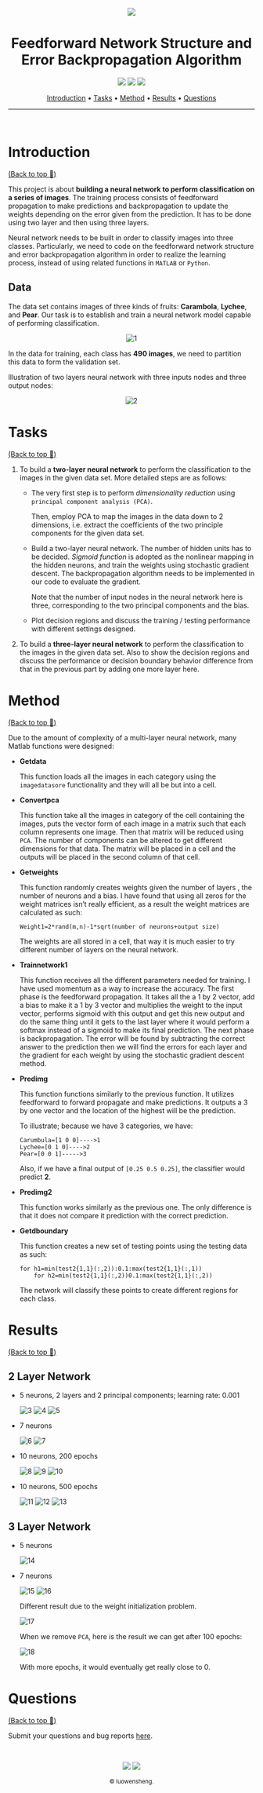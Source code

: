 <p align="center">
    <a href="https://github.com/luowensheng"><img src="https://i.ibb.co/0FmPqfm/logo1a.png"></a>
</p>

<h1 align="center">Feedforward Network Structure and Error Backpropagation Algorithm
</h1>
<p align="center">
    <a href="https://www.mathworks.com/products/matlab.html"><img src="https://img.shields.io/badge/Made with-MATLAB-blue.svg"></a>
    <a href="https://github.com/luowensheng/ML_Feedforward-network-structure-and-error-backpropagation-algorithm/pulse"><img src="https://img.shields.io/badge/Maintained%3F-yes-green.svg"></a>
    <a href="https://github.com/luowensheng"><img src="https://badges.frapsoft.com/os/v2/open-source.svg?v=103"></a>
</p>
<p align="center">
  <a href="#Introduction">Introduction</a> •
  <a href="#Tasks">Tasks</a> •
  <a href="#Method">Method</a> •
  <a href="#Results">Results</a> •
  <a href="#Questions">Questions</a>
</p>

___

<br>

# Introduction
[(Back to top :arrow_up_small:)](#Feedforward-Network-Structure-and-Error-Backpropagation-Algorithm)

This project is about **building a neural network to perform classification on a series of images**. The training process consists of feedforward propagation to make predictions and backpropagation to update the weights depending on the error given from the prediction. It has to be done using two layer and then using three layers. 

Neural network needs to be built in order to classify images into three classes. Particularly, we need to code on the feedforward network structure and error backpropagation algorithm in order to realize the learning process, instead of using related functions in ```MATLAB``` or ```Python```.


## Data
The data set contains images of three kinds of fruits: **Carambola**, **Lychee**, and **Pear**. Our task is to establish and train a neural network model capable of performing classification.
<p align="center"><img src="https://i.ibb.co/tLRQbqQ/1.jpg" alt="1" border="0"></a> </p>

In the data for training, each class has **490 images**, we need to partition this data to form the validation set.

Illustration of two layers neural network with three inputs nodes and three output nodes:
<p align="center"><img src="https://i.ibb.co/SxkyDyM/2.jpg" alt="2" border="0">

# Tasks
[(Back to top :arrow_up_small:)](#Feedforward-Network-Structure-and-Error-Backpropagation-Algorithm)
1.  To build a **two-layer neural network** to perform the classification to the images in the given data set. More detailed steps are as follows:

    * The very first step is to perform *dimensionality reduction* using ```principal component analysis (PCA)```.
    
        Then, employ PCA to map the images in the data down to 2 dimensions, i.e. extract the coefficients of the two principle components for the given data set. 

    * Build a two-layer neural network. The number of hidden units has to be decided. *Sigmoid function* is adopted as the nonlinear mapping in the hidden neurons, and train the weights using stochastic gradient descent. The backpropagation algorithm needs to be implemented in our code to evaluate the gradient.
        
        Note that the number of input nodes in the neural network here is three, corresponding to the two principal components and the bias.

    * Plot decision regions and discuss the training / testing performance with different settings designed.


2. To build a **three-layer neural network** to perform the classification to the images in the given data set. Also to show the decision regions and discuss the performance or decision boundary behavior difference from that in the previous part by adding one more layer here.

# Method
[(Back to top :arrow_up_small:)](#Feedforward-Network-Structure-and-Error-Backpropagation-Algorithm)

Due to the amount of complexity of a multi-layer neural network, many Matlab functions were designed:

* **Getdata**
    
    This function loads all the images in each category using the ```imagedatasore``` functionality and they will all be but into a cell.

* **Convertpca**

    This function take all the images in category of the cell containing the images, puts the vector form of each image in a matrix such that each column represents one image. Then that matrix will be reduced using ```PCA```. The number of components can be altered to get different dimensions for that data. The matrix will be placed in a cell and the outputs will be placed in the second column of that cell.

* **Getweights**
    
    This function randomly creates weights given the number of layers , the number of neurons and a bias. I have found that using all zeros for the weight matrices isn’t really efficient, as a result the weight matrices are calculated as such:
    ```
    Weight1=2*rand(m,n)-1*sqrt(number of neurons+output size)
    ```
    The weights are all stored in a cell, that way it is much easier to try different number of layers on the neural network.

* **Trainnetwork1**
    
    This function receives all the different parameters needed for training. I have used momentum as a way to increase the accuracy. The first phase is the feedforward propagation. It takes all the a 1 by 2 vector, add a bias to make it a 1 by 3 vector and multiplies the weight to the input vector, performs sigmoid with this output and get this new output and do the same thing until it gets to the last layer where it would perform a softmax instead of a sigmoid to make its final prediction. The next phase is backpropagation. The error will be found by subtracting the correct answer to the prediction then we will find the errors for each layer and the gradient for each weight by using the stochastic gradient descent method.

* **Predimg**
    
    This function functions similarly to the previous function. It utilizes feedforward to forward propagate and make predictions. It outputs a 3 by one vector and the location of the highest will be the prediction.

    To illustrate; because we have 3 categories, we have:
    ```
    Carumbula=[1 0 0]---->1
    Lychee=[0 1 0]---->2
    Pear=[0 0 1]----->3
    ```
    Also, if we have a final output of ```[0.25 0.5 0.25]```, the classifier would predict **2**.

* **Predimg2**
    
    This function works similarly as the previous one. The only difference is that it does not compare it prediction with the correct prediction.

* **Getdboundary**

    This function creates a new set of testing points using the testing data as such:
    ```
    for h1=min(test2{1,1}(:,2)):0.1:max(test2{1,1}(:,1))
        for h2=min(test2{1,1}(:,2))0.1:max(test2{1,1}(:,2))
    ```
    The network will classify these points to create different regions for each class.

# Results
[(Back to top :arrow_up_small:)](#Feedforward-Network-Structure-and-Error-Backpropagation-Algorithm)

## 2 Layer Network

* 5 neurons, 2 layers and 2 principal components; learning rate: 0.001

    <img src="https://i.ibb.co/gJNtv9v/3.jpg" alt="3" border="0"></a>
    <img src="https://i.ibb.co/m0CpHGS/4.jpg" alt="4" border="0"></a>
    <img src="https://i.ibb.co/xJVbBZL/5.jpg" alt="5" border="0"></a>

* 7 neurons

    <img src="https://i.ibb.co/HtqBKvB/6.jpg" alt="6" border="0"></a>
    <img src="https://i.ibb.co/NLVMPLb/7.jpg" alt="7" border="0"></a>

* 10 neurons, 200 epochs

    <img src="https://i.ibb.co/nQrzC9m/8.jpg" alt="8" border="0"></a>
    <img src="https://i.ibb.co/qFQnvM0/9.jpg" alt="9" border="0"></a>
    <img src="https://i.ibb.co/0FFJRfZ/10.jpg" alt="10" border="0"></a>

* 10 neurons, 500 epochs

    <img src="https://i.ibb.co/LgG80jL/11.jpg" alt="11" border="0"></a>
    <img src="https://i.ibb.co/6gkkzgd/12.jpg" alt="12" border="0"></a>
    <img src="https://i.ibb.co/x7Nt2H5/13.jpg" alt="13" border="0"></a>

## 3 Layer Network
* 5 neurons

    <img src="https://i.ibb.co/55d87zL/14.jpg" alt="14" border="0"></a>

* 7 neurons

    <img src="https://i.ibb.co/M8Q5bmd/15.jpg" alt="15" border="0"></a>
    <img src="https://i.ibb.co/z57C3Zt/16.jpg" alt="16" border="0"></a>
    
     Different result due to the weight initialization problem.

    <img src="https://i.ibb.co/m8YbBY5/17.jpg" alt="17" border="0"></a>

    When we remove ```PCA```, here is the result we can get after 100 epochs:

    <img src="https://i.ibb.co/2jvkcTg/18.jpg" alt="18" border="0"></a>

    With more epochs, it would eventually get really close to 0.


# Questions
[(Back to top :arrow_up_small:)](#Feedforward-Network-Structure-and-Error-Backpropagation-Algorithm)

Submit your questions and bug reports [here](https://github.com/luowensheng/Natural-Language-Processing-Grammatical-Error-Correction-/issues).


<br>
<p align="center">
    <img src="https://forthebadge.com/images/badges/built-by-developers.svg"> <img src="https://forthebadge.com/images/badges/uses-git.svg"></a>
<p align="center">  
  <sub>© luowensheng.
  </a></p>
